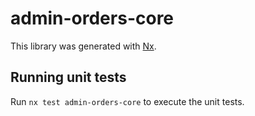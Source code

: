 # admin-orders-core

This library was generated with [Nx](https://nx.dev).

## Running unit tests

Run `nx test admin-orders-core` to execute the unit tests.
